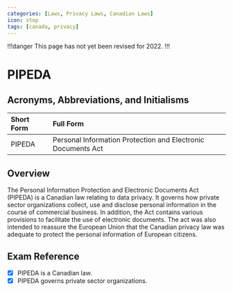 ```yaml
---
categories: [Laws, Privacy Laws, Canadian Laws]
icon: stop
tags: [canada, privacy]
---
```


!!!danger
This page has not yet been revised for 2022.
!!!

# PIPEDA

## Acronyms, Abbreviations, and Initialisms

Short Form | Full Form
:--- | :---
PIPEDA | Personal Information Protection and Electronic Documents Act

## Overview

The Personal Information Protection and Electronic Documents Act (PIPEDA) is a Canadian law relating to data privacy. It governs how private sector organizations collect, use and disclose personal information in the course of commercial business. In addition, the Act contains various provisions to facilitate the use of electronic documents. The act was also intended to reassure the European Union that the Canadian privacy law was adequate to protect the personal information of European citizens.

## Exam Reference

- [x] PIPEDA is a Canadian law.
- [x] PIPEDA governs private sector organizations.
